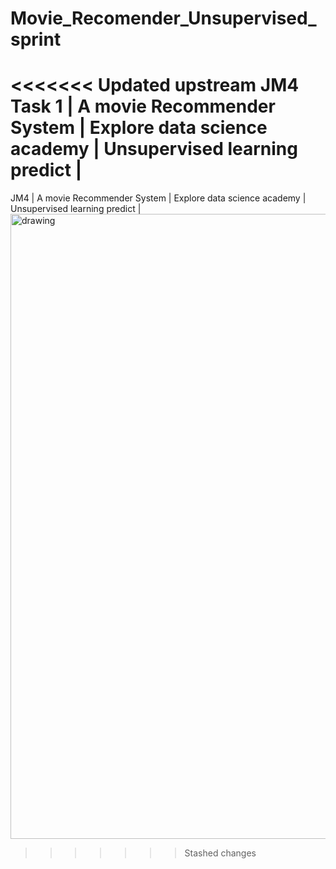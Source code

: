 # Movie_Recomender_Unsupervised_sprint
<<<<<<< Updated upstream
JM4 Task 1 |  A movie Recommender System | Explore data science academy | Unsupervised learning predict |
=======
JM4  |  A movie Recommender System | Explore data science academy | Unsupervised learning predict |
<img src="https://i.ibb.co/bXtKsmP/Silas-Resume-1.png" alt="drawing" width="1000"/>
>>>>>>> Stashed changes
